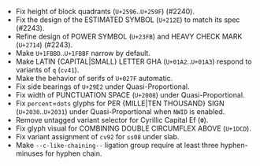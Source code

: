 * Fix height of block quadrants (`U+2596`..`U+259F`) (#2240).
* Fix the design of the ESTIMATED SYMBOL (`U+212E`) to match its spec (#2243).
* Refine design of POWER SYMBOL (`U+23FB`) and HEAVY CHECK MARK (`U+2714`) (#2243).
* Make `U+1FBBD`..`U+1FBBF` narrow by default.
* Make LATIN {CAPITAL|SMALL} LETTER GHA (`U+01A2`..`U+01A3`) respond to variants of `q` (`cv41`).
* Make the behavior of serifs of `U+027F` automatic.
* Fix side bearings of `U+29E2` under Quasi-Proportional.
* Fix width of PUNCTUATION SPACE (`U+2008`) under Quasi-Proportional.
* Fix `percent`=`dots` glyphs for PER {MILLE|TEN THOUSAND} SIGN (`U+2030`..`U+2031`) under Quasi-Proportional when `NWID` is enabled.
* Remove untagged variant selector for Cyrillic Capital Ef (`Ф`).
* Fix glyph visual for COMBINING DOUBLE CIRCUMFLEX ABOVE (`U+1DCD`).
* Fix variant assignment of `cv92` for `ss08` under slab.
* Make `--c-like-chaining--` ligation group require at least three hyphen-minuses for hyphen chain.
